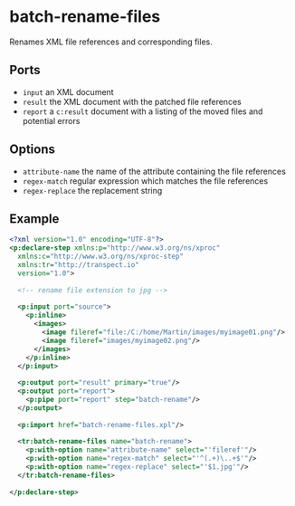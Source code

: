 # batch-rename-files

Renames XML file references and corresponding files.

## Ports

* `input` an XML document
* `result` the XML document with the patched file references
* `report` a `c:result` document with a listing of the moved files and potential errors 

## Options

* `attribute-name` the name of the attribute containing the file references 
* `regex-match` regular expression which matches the file references 
* `regex-replace` the replacement string

## Example

```xml
<?xml version="1.0" encoding="UTF-8"?>
<p:declare-step xmlns:p="http://www.w3.org/ns/xproc"
  xmlns:c="http://www.w3.org/ns/xproc-step" 
  xmlns:tr="http://transpect.io"
  version="1.0">
  
  <!-- rename file extension to jpg -->
  
  <p:input port="source">
    <p:inline>
      <images>
        <image fileref="file:/C:/home/Martin/images/myimage01.png"/>
        <image fileref="images/myimage02.png"/>
      </images>
    </p:inline>
  </p:input>
  
  <p:output port="result" primary="true"/>
  <p:output port="report">
    <p:pipe port="report" step="batch-rename"/>
  </p:output>
  
  <p:import href="batch-rename-files.xpl"/>
  
  <tr:batch-rename-files name="batch-rename">
    <p:with-option name="attribute-name" select="'fileref'"/>
    <p:with-option name="regex-match" select="'^(.+)\..+$'"/>
    <p:with-option name="regex-replace" select="'$1.jpg'"/>
  </tr:batch-rename-files>
  
</p:declare-step>
```

